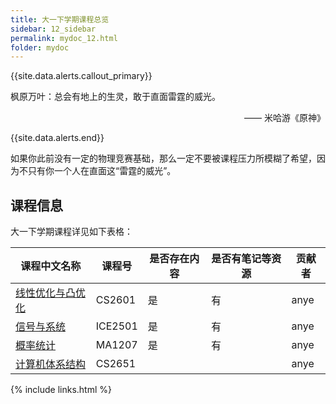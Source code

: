 ```yaml
---
title: 大一下学期课程总览
sidebar: 12_sidebar
permalink: mydoc_12.html
folder: mydoc
---
```


{{site.data.alerts.callout_primary}}
<p>枫原万叶：总会有地上的生灵，敢于直面雷霆的威光。</p>
<p align="right">—— 米哈游《原神》</p>

{{site.data.alerts.end}}

如果你此前没有一定的物理竞赛基础，那么一定不要被课程压力所模糊了希望，因为不只有你一个人在直面这“雷霆的威光”。

## 课程信息

大一下学期课程详见如下表格：




<div class="datatable-begin"></div>

| 课程中文名称                       | 课程号  | 是否存在内容 | 是否有笔记等资源 | 贡献者 |
| ---------------------------------- | ------- | ------------ | ---------------- | ------ |
| [线性优化与凸优化](21_CS2601.html) | CS2601  | 是           | 有               | anye   |
| [信号与系统](21_ICE2501.html)      | ICE2501 | 是           | 有               | anye   |
| [概率统计](21_MA1207.html)         | MA1207  | 是           | 有               | anye   |
| [计算机体系结构](21_CS2651.html)   | CS2651  |              |                  | anye   |

<div class="datatable-end"></div>

{% include links.html %}